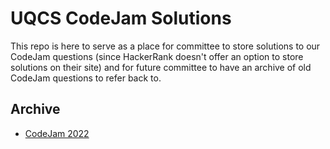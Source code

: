 # UQCS CodeJam Solutions

This repo is here to serve as a place for committee to store solutions to our CodeJam questions (since HackerRank doesn't offer an option to store solutions on their site) and for future committee to have an archive of old CodeJam questions to refer back to.

## Archive

- [CodeJam 2022](2022)